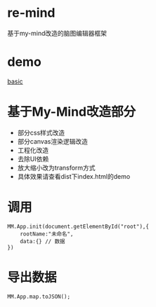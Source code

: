 # re-mind
基于my-mind改造的脑图编辑器框架

# demo
[basic](https://mizy.github.io/re-mind/dist/index.html)

# 基于My-Mind改造部分
* 部分css样式改造
* 部分canvas渲染逻辑改造
* 工程化改造
* 去除UI依赖
* 放大缩小改为transform方式
* 具体效果请查看dist下index.html的demo

# 调用
```
MM.App.init(document.getElementById("root"),{
	rootName:"未命名",
	data:{} // 数据
})
```

# 导出数据
```
MM.App.map.toJSON();
```